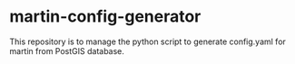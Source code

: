 # martin-config-generator
This repository is to manage the python script to generate config.yaml for martin from PostGIS database.
